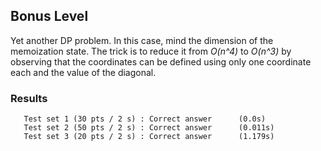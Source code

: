 ## Bonus Level
Yet another DP problem. In this case, mind the dimension of the memoization state. The trick is to reduce it from *O(n^4)* to *O(n^3)* by observing that the coordinates can be defined using only one coordinate each and the value of the diagonal. 

### Results
```
   Test set 1 (30 pts / 2 s) : Correct answer      (0.0s)
   Test set 2 (50 pts / 2 s) : Correct answer      (0.011s)
   Test set 3 (20 pts / 2 s) : Correct answer      (1.179s)
```
